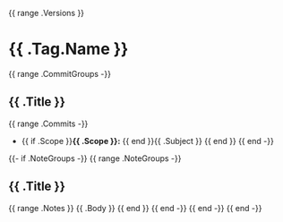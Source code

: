 {{ range .Versions }}
# {{ .Tag.Name }}

{{ range .CommitGroups -}}
## {{ .Title }}

{{ range .Commits -}}
* {{ if .Scope }}**{{ .Scope }}:** {{ end }}{{ .Subject }}
{{ end }}
{{ end -}}

{{- if .NoteGroups -}}
{{ range .NoteGroups -}}
## {{ .Title }}

{{ range .Notes }}
{{ .Body }}
{{ end }}
{{ end -}}
{{ end -}}
{{ end -}}